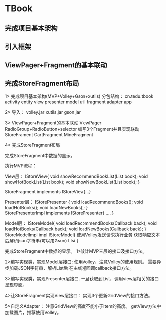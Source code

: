 # TBook
## 完成项目基本架构
## 引入框架
##  ViewPager+Fragment的基本联动
##  完成StoreFragment布局


1>
完成项目基本架构(MVP+Volley+Gson+xutils)
分包结构：
cn.tedu.tbook
  activity
  entity
  view
  presenter
  model
  util
  fragment
  adapter
  app

2>
导入： volley.jar   xutils.jar  gson.jar


3>
ViewPager+Fragment的基本联动
ViewPager
RadioGroup+RadioButton+selector
编写3个Fragment并且实现联动
  StoreFrament
  CartFragment
  MineFragment


4>
完成StoreFragment布局

完成StoreFragment中数据的显示。

执行MVP流程：

View层：
  IStoreView{
    void showRecommendBookList(List<Book> book);
    void showHotBookList(List<Book> book);
    void showNewBookList(List<Book> book);
  }

  StoreFragment implements IStoreView{...}


Presenter层：
  IStorePresenter {
     void loadRecommendBooks();
     void loadHotBooks();
     void loadNewBooks();
  }  
  StorePresenterImpl implements IStorePresenter{
     ....
  }


Model层：
  IStoreModel{
     void loadRecommendBooks(Callback back);
     void loadHotBooks(Callback back);
     void loadNewBooks(Callback back);
  }
  StoreModelImpl impl IStoreModel{
     使用Volley发送请求执行业务
     获取响应文本后解析json字符串(可以用Gson)
     List<Book>
  }



完成StoreFragment中数据的显示。
1>设计MVP三层的接口及接口方法。

2>编写实现类，实现Model层接口:
  使用Volley，注意Volley的使用规则。
  需要异步加载JSON字符串，解析List<Book>后
  在主线程回调callback接口方法。

3>编写实现类，实现Presenter层接口.
  一旦获取到List<Book>，调用view层相关的接口
  呈现界面。

4>让StoreFragment实现View层接口：
  实现3个更新GridView的接口方法。

5>自定义Adapter：
  注意GridView的高度不能小于Item的高度。
  getView方法中加载图片，推荐使用Volley。
